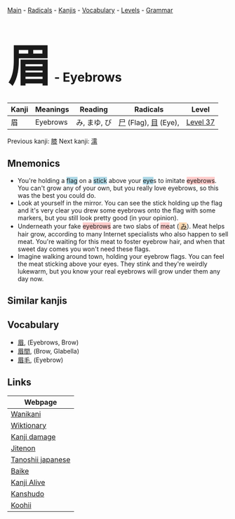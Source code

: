 <style> bigfont {font-size: 100px}</style>
[Main](../README.md) -
[Radicals](../radicals.md) -
[Kanjis](../kanjis.md) -
[Vocabulary](../vocabulary.md) -
[Levels](../levels.md) -
[Grammar](../grammar.md)
# <bigfont> 眉</bigfont> - Eyebrows 

| Kanji | Meanings | Reading | Radicals | Level |
| --- | --- | --- | --- | --- |
| 眉 | Eyebrows | み, まゆ, び | [尸](../radicals/尸.md) (Flag), [目](../radicals/目.md) (Eye),  | [Level 37](../levels/wk_level37.md) |

Previous kanji: [膝](膝.md) Next kanji: [濡](濡.md) 

## Mnemonics
 * You're holding a <span style="background-color:#ADD8E6"> flag</span> on a <span style="background-color:#ADD8E6"> stick</span> above your <span style="background-color:#ADD8E6"> eye</span>s to imitate <span style="background-color:#ffcccb"> eyebrows</span>. You can't grow any of your own, but you really love eyebrows, so this was the best you could do.
* Look at yourself in the mirror. You can see the stick holding up the flag and it's very clear you drew some eyebrows onto the flag with some markers, but you still look pretty good (in your opinion).
* Underneath your fake <span style="background-color:#ffcccb"> eyebrows</span> are two slabs of <span style="background-color:#ffcccb"> me</span>at (<span style="background-color:#fed8b1"> [み](https://jisho.org/search/み)</span>). Meat helps hair grow, according to many Internet specialists who also happen to sell meat. You're waiting for this meat to foster eyebrow hair, and when that sweet day comes you won't need these flags.
* Imagine walking around town, holding your eyebrow flags. You can feel the meat sticking above your eyes. They stink and they're weirdly lukewarm, but you know your real eyebrows will grow under them any day now.


## Similar kanjis
 


## Vocabulary
 * [眉](../vocabulary/眉.md), (Eyebrows, Brow)
* [眉間](../vocabulary/眉.md), (Brow, Glabella)
* [眉毛](../vocabulary/眉.md), (Eyebrow)



## Links 

| Webpage |
| --- |
| [Wanikani          ](https://www.wanikani.com/kanji/眉) |
| [Wiktionary        ](https://en.wiktionary.org/wiki/眉) |
| [Kanji damage      ](http://www.kanjidamage.com/kanji/search?utf8=✓&q=眉) |
| [Jitenon           ](https://jitenon.com/kanji/眉) |
| [Tanoshii japanese ](https://www.tanoshiijapanese.com/dictionary/kanji.cfm?k=眉) |
| [Baike             ](https://baike.baidu.com/item/眉) |
| [Kanji Alive       ](https://app.kanjialive.com/眉) |
| [Kanshudo          ](https://www.kanshudo.com/searchmn?q=眉) |
| [Koohii            ](https://kanji.koohii.com/study/kanji/眉) |
